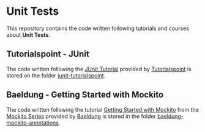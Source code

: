 # Unit Tests

This repository contains the code written following tutorials and courses about **Unit Tests**.

## Tutorialspoint - JUnit

The code written following the [JUnit Tutorial](https://www.tutorialspoint.com/junit/index.htm) provided by [Tutorialspoint](https://www.tutorialspoint.com/) is stored on the folder [junit-tutorialspoint](./junit-tutorialspoint).

## Baeldung - Getting Started with Mockito

The code written following the tutorial [Getting Started with Mockito](https://www.baeldung.com/mockito-annotations) from the [Mockito Series](https://www.baeldung.com/mockito-series) provided by [Baeldung](https://www.baeldung.com/) is stored in the folder [baeldung-mockito-annotations](./baeldung-mockito-annotations).
